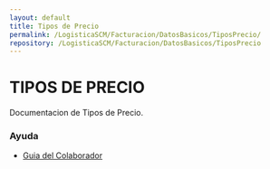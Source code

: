 ```yaml
---
layout: default
title: Tipos de Precio
permalink: /LogisticaSCM/Facturacion/DatosBasicos/TiposPrecio/
repository: /LogisticaSCM/Facturacion/DatosBasicos/TiposPrecio
---
```


# TIPOS DE PRECIO
Documentacion de Tipos de Precio.


### Ayuda
* [Guia del Colaborador](http://docs.oasiscom.com)
